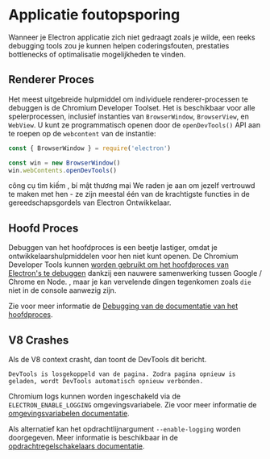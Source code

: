 # Applicatie foutopsporing

Wanneer je Electron applicatie zich niet gedraagt zoals je wilde, een reeks debugging tools zou je kunnen helpen coderingsfouten, prestaties bottlenecks of optimalisatie mogelijkheden te vinden.

## Renderer Proces

Het meest uitgebreide hulpmiddel om individuele renderer-processen te debuggen is de Chromium Developer Toolset. Het is beschikbaar voor alle spelerprocessen, inclusief instanties van `BrowserWindow`, `BrowserView`, en `WebView`. U kunt ze programmatisch openen door de `openDevTools()` API aan te roepen op de `webcontent` van de instantie:

```javascript
const { BrowserWindow } = require('electron')

const win = new BrowserWindow()
win.webContents.openDevTools()
```

công cụ tìm kiếm , bí mật thương mại We raden je aan om jezelf vertrouwd te maken met hen - ze zijn meestal één van de krachtigste functies in de gereedschapsgordels van Electron Ontwikkelaar.

## Hoofd Proces

Debuggen van het hoofdproces is een beetje lastiger, omdat je ontwikkelaarshulpmiddelen voor hen niet kunt openen. De Chromium Developer Tools kunnen [worden gebruikt om het hoofdproces van Electron's te debuggen](https://nodejs.org/en/docs/inspector/) dankzij een nauwere samenwerking tussen Google / Chrome en Node. , maar je kan vervelende dingen tegenkomen zoals `die` niet in de console aanwezig zijn.

Zie voor meer informatie de [Debugging van de documentatie van het hoofdproces](./debugging-main-process.md).

## V8 Crashes

Als de V8 context crasht, dan toont de DevTools dit bericht.

`DevTools is losgekoppeld van de pagina. Zodra pagina opnieuw is geladen, wordt DevTools automatisch opnieuw verbonden.`

Chromium logs kunnen worden ingeschakeld via de `ELECTRON_ENABLE_LOGGING` omgevingsvariabele. Zie voor meer informatie de [omgevingsvariabelen documentatie](https://www.electronjs.org/docs/api/environment-variables#electron_enable_logging).

Als alternatief kan het opdrachtlijnargument `--enable-logging` worden doorgegeven. Meer informatie is beschikbaar in de [opdrachtregelschakelaars documentatie](https://www.electronjs.org/docs/api/command-line-switches#--enable-logging).
